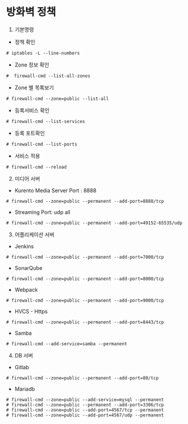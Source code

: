 # 방화벽 정책

1. 기본명령
  * 정책 확인
  ```
  # iptables -L --line-numbers
  ```
  * Zone 정보 확인
  ```
  #  firewall-cmd --list-all-zones 
  ```
  * Zone 별 목록보기
  ```
  # firewall-cmd --zone=public --list-all
  ```
  * 등록서비스 확인
  ```
  # firewall-cmd --list-services
  ```
  * 등록 포트확인
  ```
  # firewall-cmd --list-ports
  ```
  * 서비스 적용
  ```
  # firewall-cmd --reload
  ```

2. 미디어 서버
  * Kurento Media Server Port : 8888
  ```
  # firewall-cmd --zone=public --permanent --add-port=8888/tcp
  ```
  * Streaming Port: udp all
  ```
  # firewall-cmd --zone=public --permanent --add-port=49152-65535/udp
  ```
     
3. 어플리케이션 서버
  * Jenkins
  ```
  # firewall-cmd --zone=public --permanent --add-port=7000/tcp
  ```
  * SonarQube
  ```
  # firewall-cmd --zone=public --permanent --add-port=8000/tcp
  ```
  * Webpack
  ```
  # firewall-cmd --zone=public --permanent --add-port=9000/tcp
  ```
  * HVCS - Https
  ```
  # firewall-cmd --zone=public --permanent --add-port=8443/tcp
  ```
  * Samba
  ```
  # firewall-cmd --add-service=samba --permanent
  ```
  
4. DB 서버
  * Gitlab
  ```
  # firewall-cmd --zone=public --permanent --add-port=80/tcp
  ```
  * Mariadb
  ```
  # firewall-cmd --zone=public --add-service=mysql --permanent
  # firewall-cmd --zone=public --permanent --add-port=3306/tcp
  # firewall-cmd --zone=public --add-port=4567/tcp --permanent
  # firewall-cmd --zone=public --add-port=4567/udp --permanent
  ```



